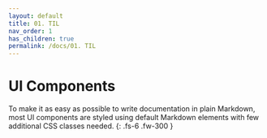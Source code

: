 ```yaml
---
layout: default
title: 01. TIL
nav_order: 1
has_children: true
permalink: /docs/01. TIL
---
```


# UI Components

To make it as easy as possible to write documentation in plain Markdown, most UI components are styled using default Markdown elements with few additional CSS classes needed.
{: .fs-6 .fw-300 }
